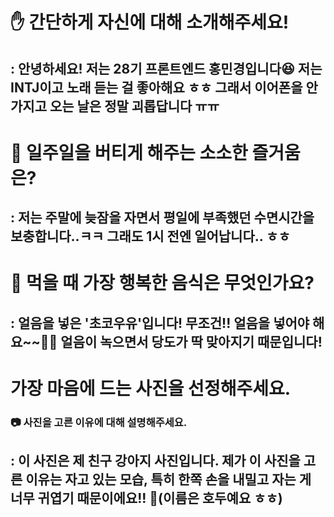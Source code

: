 # ✋ 간단하게 자신에 대해 소개해주세요!
##  : 안녕하세요! 저는 28기 프론트엔드 홍민경입니다😆 저는INTJ이고 노래 듣는 걸 좋아해요 ㅎㅎ 그래서 이어폰을 안 가지고 오는 날은 정말 괴롭답니다 ㅠㅠ

# 🎁 일주일을 버티게 해주는 소소한 즐거움은? 
##  : 저는 주말에 늦잠을 자면서 평일에 부족했던 수면시간을 보충합니다..ㅋㅋ 그래도 1시 전엔 일어납니다.. ㅎㅎ

# 👅 먹을 때 가장 행복한 음식은 무엇인가요?
##  : 얼음을 넣은 '초코우유'입니다! 무조건!! 얼음을 넣어야 해요~~🍫🧊 얼음이 녹으면서 당도가 딱 맞아지기 때문입니다!

# 가장 마음에 드는 사진을 선정해주세요.
### 📷 사진을 고른 이유에 대해 설명해주세요.
##  : 이 사진은 제 친구 강아지 사진입니다. 제가 이 사진을 고른 이유는 자고 있는 모습, 특히 한쪽 손을 내밀고 자는 게 너무 귀엽기 때문이에요!! 🐶(이름은 호두예요 ㅎㅎ)
